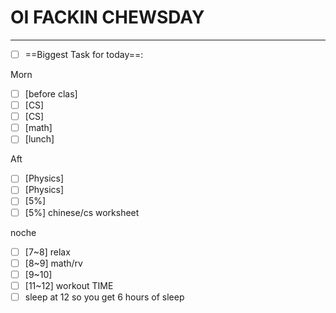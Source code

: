 # OI FACKIN CHEWSDAY
---
- [ ] ==Biggest Task for today==: 

Morn
- [ ] [before clas] 
- [ ] [CS] 
- [ ] [CS] 
- [ ] [math] 
- [ ] [lunch] 

Aft
- [ ] [Physics] 
- [ ] [Physics] 
- [ ] [5%] 
- [ ] [5%] chinese/cs worksheet

noche
- [ ] [7~8] relax
- [ ] [8~9] math/rv
- [ ] [9~10] 
- [ ] [11~12] workout TIME
- [ ] sleep at 12 so you get 6 hours of sleep